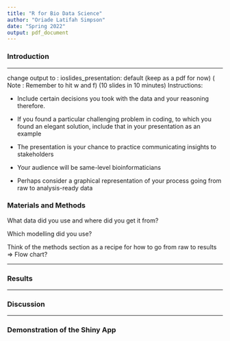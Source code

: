 ```yaml
---
title: "R for Bio Data Science"
author: "Oriade Latifah Simpson"
date: "Spring 2022"
output: pdf_document
---
```


### Introduction 

***
change output to : ioslides_presentation: default (keep as a pdf for now)
( Note : Remember to hit w and f)
(10 slides in 10 minutes)
Instructions: 

* Include certain decisions you took with the data and your reasoning therefore.

*  If you found a particular challenging problem in coding, to which you found an elegant
solution, include that in your presentation as an example

*  The presentation is your chance to practice communicating insights to stakeholders

*  Your audience will be same-level bioinformaticians

*  Perhaps consider a graphical representation of your process going from raw to
analysis-ready data


### Materials and Methods

What data did you use and where did you get it from?

Which modelling did you use? 

Think of the methods section as a recipe for how to go from raw to results => Flow chart?

***

### Results



***

### Discussion 

***

### Demonstration of the Shiny App
